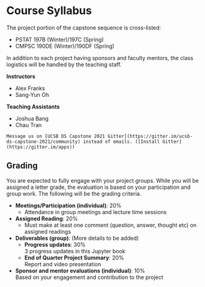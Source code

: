 # Course Syllabus

The project portion of the capstone sequence is cross-listed:

* PSTAT 197B (Winter)/197C (Spring)
* CMPSC 190DE (Winter)/190DF (Spring)

In addition to each project having sponsors and faculty mentors, the class logistics will be handled by the teaching staff.

**Instructors**

* Alex Franks
* Sang-Yun Oh

**Teaching Assistants**

* Joshua Bang
* Chau Tran

```{note}
Message us on [UCSB DS Capstone 2021 Gitter](https://gitter.im/ucsb-ds-capstone-2021/community) instead of emails. ([Install Gitter](https://gitter.im/apps))
```

## Grading

You are expected to fully engage with your project groups. While you will be assigned a letter grade, the evaluation is based on your participation and group work. The following will be the grading criteria.

* **Meetings/Participation (individual)**: 20%  
    - Attendance in group meetings and lecture time sessions
* **Assigned Reading**: 20%
    - Must make at least one comment (question, answer, thought etc) on assigned readings
* **Deliverables (group)**:
    (More details to be added)
    * **Progress updates**: 30%  
        3 progress updates in this Jupyter book
    * **End of Quarter Project Summary**: 20%  
        Report and video presentation
* **Sponsor and mentor evaluations (individual)**: 10%  
    Based on your engagement and contribution to the project


